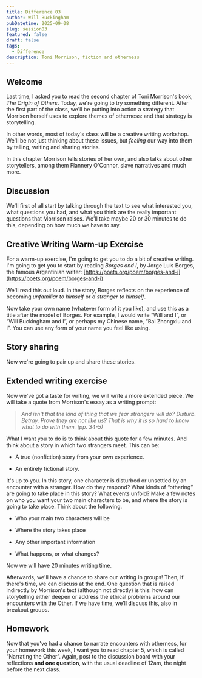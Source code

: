 ```yaml
---
title: Difference 03
author: Will Buckingham
pubDatetime: 2025-09-08
slug: session03
featured: false
draft: false
tags:
  - Difference
description: Toni Morrison, fiction and otherness
---
```

## Welcome

Last time, I asked you to read the second chapter of Toni Morrison's book, _The Origin of Others_. Today, we're going to try something different. After the first part of the class, we'll be putting into action a strategy that Morrison herself uses to explore themes of otherness: and that strategy is storytelling.

In other words, most of today's class will be a creative writing workshop. We'll be not just thinking about these issues, but _feeling_ our way into them by telling, writing and sharing stories.

In this chapter Morrison tells stories of her own, and also talks about other storytellers, among them Flannery O'Connor, slave narratives and much more.

## Discussion

We'll first of all start by talking through the text to see what interested you, what questions you had, and what you think are the really important questions that Morrison raises. We'll take maybe 20 or 30 minutes to do this, depending on how much we have to say.

## Creative Writing Warm-up Exercise

For a warm-up exercise, I'm going to get you to do a bit of creative writing. I'm going to get you to start by reading _Borges and I_, by Jorge Luis Borges, the famous Argentinian writer: [https://poets.org/poem/borges-and-i](https://poets.org/poem/borges-and-i)

We'll read this out loud. In the story, Borges reflects on the experience of becoming _unfamiliar to himself_ or _a stranger to himself_.

Now take your own name (whatever form of it you like), and use this as a title after the model of Borges. For example, I would write “Will and I”, or “Will Buckingham and I”, or perhaps my Chinese name, “Bai Zhongxiu and I”. You can use any form of your name you feel like using.

## Story sharing

Now we're going to pair up and share these stories.

## Extended writing exercise

Now we've got a taste for writing, we will write a more extended piece. We will take a quote from Morrison's essay as a writing prompt:

> _And isn't that the kind of thing that we fear strangers will do? Disturb. Betray. Prove they are not like us? That is why it is so hard to know what to do with them. (pp. 34-5)_

What I want you to do is to think about this quote for a few minutes. And think about a story in which two strangers meet. This can be:

*   A true (nonfiction) story from your own experience.
    
*   An entirely fictional story.
    

It's up to you. In this story, one character is disturbed or unsettled by an encounter with a stranger. How do they respond? What kinds of “othering” are going to take place in this story? What events unfold? Make a few notes on who you want your two main characters to be, and where the story is going to take place. Think about the following.

*   Who your main two characters will be
    
*   Where the story takes place
    
*   Any other important information
    
*   What happens, or what changes?
    

Now we will have 20 minutes writing time.

Afterwards, we'll have a chance to share our writing in groups! Then, if there's time, we can discuss at the end. One question that is raised indirectly by Morrison's text (although not directly) is this: how can storytelling either deepen or address the ethical problems around our encounters with the Other. If we have time, we'll discuss this, also in breakout groups.

## Homework

Now that you've had a chance to narrate encounters with otherness, for your homework this week, I want you to read chapter 5, which is called “Narrating the Other”. Again, post to the discussion board with your reflections **and one question**, with the usual deadline of 12am, the night before the next class.